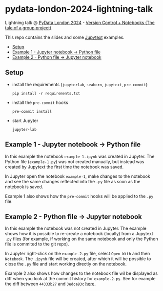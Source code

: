 # pydata-london-2024-lightning-talk
Lightning talk @ [PyData London 2024](https://pydata.org/london2024/home) - [Version Control + Notebooks (The tale of a group project)](https://london2024.pydata.org/cfp/talk/MXMELB/)

This repo contains the slides and some [Jupytext](https://github.com/mwouts/jupytext) examples.

- [Setup](#setup)
- [Example 1 - Jupyter notebook -> Python file](#example-1---jupyter-notebook---python-file)
- [Example 2 - Python file -> Jupyter notebook](#example-2---python-file---jupyter-notebook)

## Setup

- install the requirements (`jupyterlab`, `seaborn`, `jupytext`, `pre-commit`)
    ```shell
    pip install -r requirements.txt
    ```
- install the `pre-commit` hooks
    ```shell
    pre-commit install
    ```
- start Jupyter
    ```shell
    jupyter-lab
    ```

## Example 1 - Jupyter notebook -> Python file

In this example the notebook `example-1.ipynb` was created in Jupyter. The Python file (`example-1.py`) was not created manually, but instead was created by Jupytext the first time the notebook was saved.

In Jupyter open the notebook `example-1`, make changes to the notebook and see the same changes reflected into the `.py` file as soon as the notebook is saved.

Example 1 also shows how the `pre-commit` hooks will be applied to the `.py` file.

## Example 2 - Python file -> Jupyter notebook

In this example the notebook was not created in Jupyter. The example shows how it is possible to re-create a notebook (locally) from a Jupytext `.py` files (for example, if working on the same notebook and only the Python file is commited to the git repo).

In Jupyter right-click on the `example-2.py` file, select `Open With` and then `Notebook`. The `.ipynb` file will be created, after which it will be possible to close the `.py` file and start working directly on the notebook.

Example 2 also shows how changes to the notebook file wil be displayed as diff when you look at the commit history for `example-2.py`. See for example the diff between `44333b27` and `3edca83c` [here](https://github.com/markgreene74/pydata-london-2024-lightning-talk/commit/3edca83c0bd8784ffc488813ee873c542029fc3a).
